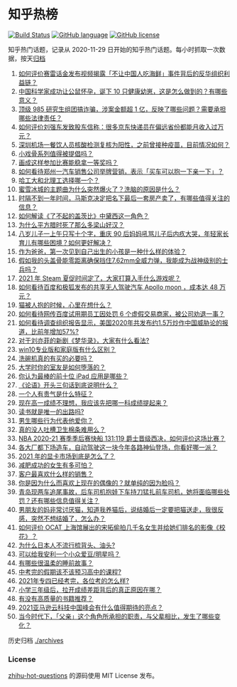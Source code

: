 # 知乎热榜
[![Build Status](https://github.com/ToWeLong/zhihu-hot-questions/workflows/CI/badge.svg)](https://github.com/ToWeLong/zhihu-hot-questions/actions)
[![GitHub language](https://img.shields.io/badge/language-golang-orange.svg)](https://golang.org/)
[![GitHub license](https://img.shields.io/github/license/ToWeLong/zhihu-hot-questions)](https://github.com/ToWeLong/zhihu-hot-questions/blob/main/LICENSE)

知乎热门话题，记录从 2020-11-29 日开始的知乎热门话题。每小时抓取一次数据，按天[归档](./archives)

<!-- BEGIN -->

1. [如何评价赛雷话金发布视频揭露「不让中国人吃海鲜」事件背后的反华组织利益链？](https://www.zhihu.com/question/465827983)
1. [中国科学家成功让公鼠怀孕，诞下 10 只健康幼崽，这是怎么做到的？有哪些意义？](https://www.zhihu.com/question/465862552)
1. [顶级 985 研究生组团搞诈骗，涉案金额超 1 亿，反映了哪些问题？需要承担哪些法律责任？](https://www.zhihu.com/question/465557339)
1. [如何评价刘强东发致股东信称：很多京东快递员在偏远省份都能月收入过万元？](https://www.zhihu.com/question/465738678)
1. [深圳机场一餐饮人员核酸检测复核为阳性，之前曾接种疫苗，目前情况如何？](https://www.zhihu.com/question/465742318)
1. [小戏骨系列值得被提倡吗？](https://www.zhihu.com/question/354286546)
1. [画成这样参加比赛能稳拿一等奖吗？](https://www.zhihu.com/question/460339045)
1. [如何看待郑州一汽车销售公司举牌营销，表示「买车可以抱一下亲一下」？](https://www.zhihu.com/question/465898157)
1. [哈工大和北理工选择哪一个？](https://www.zhihu.com/question/329076452)
1. [蜜雪冰城的主题曲为什么突然爆火了？洗脑的原因是什么？](https://www.zhihu.com/question/464996660)
1. [时隔不到一年时间，马斯克决定把名下最后一套房产卖了，有哪些值得关注的信息？](https://www.zhihu.com/question/465124442)
1. [如何解读《了不起的盖茨比》中黛西这一角色？](https://www.zhihu.com/question/464349748)
1. [为什么平方腊时死了那么多梁山好汉？](https://www.zhihu.com/question/459476694)
1. [八岁儿子一上午只写十个字，重庆 90 后妈妈吼骂儿子后内疚大哭，年轻家长育儿有哪些困境？如何更好解决？](https://www.zhihu.com/question/465723069)
1. [作为爸爸，第一次见到自己出生的小孩是一种什么样的体验？](https://www.zhihu.com/question/352453251)
1. [假如我的头盖骨能零距离确保挡住7.62mm全威力弹，我能成为战神级别的士兵吗？](https://www.zhihu.com/question/444459120)
1. [2021 年 Steam 夏促时间定了，大家打算入手什么游戏呢？](https://www.zhihu.com/question/456973633)
1. [如何看待百度和极狐发布的共享无人驾驶汽车 Apollo moon ，成本达 48 万元？](https://www.zhihu.com/question/465491193)
1. [猫被人抱的时候，心里在想什么？](https://www.zhihu.com/question/463390158)
1. [如何看待网传百度试用期员工因处罚 6 个虚假交易商家，被公司劝退一事？](https://www.zhihu.com/question/465745130)
1. [如何看待调查组织报告显示，美国2020年共发布约1.5万炒作中国威胁论的报道，比前年增加57%?](https://www.zhihu.com/question/465877952)
1. [对于刘亦菲的新剧《梦华录》，大家有什么看法?](https://www.zhihu.com/question/463716425)
1. [win10专业版和家庭版有什么区别？](https://www.zhihu.com/question/51633999)
1. [洗碗机真的有买的必要吗？](https://www.zhihu.com/question/460686191)
1. [大学时你的室友是如何堕落的？](https://www.zhihu.com/question/351402740)
1. [你认为最棒的前十位 iPad 应用是哪些？](https://www.zhihu.com/question/34453138)
1. [《论语》开头三句话到底说明什么？](https://www.zhihu.com/question/458542584)
1. [一个人有贵气是什么特征？](https://www.zhihu.com/question/61071183)
1. [现在高一成绩不理想，我应该先把哪一科成绩提起来？](https://www.zhihu.com/question/460555751)
1. [读书就是唯一的出路吗?](https://www.zhihu.com/question/461143396)
1. [男生哪些行为代表他爱你？](https://www.zhihu.com/question/460665781)
1. [真的没人吐槽卫生棉条难用么？](https://www.zhihu.com/question/300142490)
1. [NBA 2020-21 赛季季后赛快船 131:119 爵士晋级西决，如何评价这场比赛？](https://www.zhihu.com/question/465889198)
1. [各大厂都下场造车，自动驾驶这一块今年各路神仙登场，你看好哪一派？](https://www.zhihu.com/question/449638288)
1. [2021 年的显卡市场到底是怎么了？](https://www.zhihu.com/question/465783055)
1. [减肥成功的女生有多可怕？](https://www.zhihu.com/question/286406704)
1. [客户最喜欢什么样的销售？](https://www.zhihu.com/question/379701960)
1. [你是因为什么而喜欢上现在的偶像的？就单纯的因为脸吗？](https://www.zhihu.com/question/457095758)
1. [青岛现两车追尾事故，后车司机抱娃下车持刀猛扎前车司机，她将面临哪些处罚？还有哪些信息值得关注？](https://www.zhihu.com/question/465539331)
1. [男朋友的妈非常讨厌猫，知道我养猫后，说结婚后一定要把猫送走，我很反感，突然不想结婚了，怎么办？](https://www.zhihu.com/question/458232041)
1. [如何评价 OCAT 上海馆展出的宋拓偷拍几千名女生并给她们排名的影像《校花》？](https://www.zhihu.com/question/464804506)
1. [为什么日本人不流行梳背头、油头?](https://www.zhihu.com/question/335817516)
1. [可以给我安利一个小众爱豆/明星吗？](https://www.zhihu.com/question/465614095)
1. [有哪些很温柔的睡前故事？](https://www.zhihu.com/question/412080562)
1. [中考完的假期该不该预习高中的课程?](https://www.zhihu.com/question/465192310)
1. [2021年专四已经考完，各位考的怎么样?](https://www.zhihu.com/question/465911645)
1. [小学三年级后，拉开成绩差距背后的真正原因在哪？](https://www.zhihu.com/question/459347986)
1. [有没有高质量的书籍推荐？](https://www.zhihu.com/question/458685685)
1. [2021亚马逊云科技中国峰会有什么值得期待的亮点？](https://www.zhihu.com/question/465722407)
1. [当今时代下，「父亲」这个角色所承担的职责，与父辈相比，发生了哪些变化？](https://www.zhihu.com/question/464399707)

<!-- END -->

历史归档 [./archives](./archives)


### License
[zhihu-hot-questions](https://github.com/towelong/zhihu-hot-questions) 的源码使用 MIT License 发布。